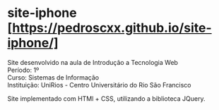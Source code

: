 # site-iphone [https://pedroscxx.github.io/site-iphone/]
Site desenvolvido na aula de Introdução a Tecnologia Web<br>
Período: 1º<br>
Curso: Sistemas de Informação<br>
Instituição: UniRios - Centro Universitário do Rio São Francisco

Site implementado com HTMl + CSS, utilizando a biblioteca JQuery.
